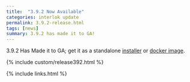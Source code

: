 ```yaml
---
title:  "3.9.2 Now Available"
categories: interlok update
permalink: 3.9.2-release.html
tags: [news]
summary: 3.9.2 has made it to GA!
---
```


3.9.2 Has Made it to GA; get it as a standalone [installer][] or [docker image][].

{% include custom/release392.html %}

[installer]: https://development.adaptris.net/installers/Interlok
[docker image]: https://hub.docker.com/r/adaptris/interlok/tags
{% include links.html %}
